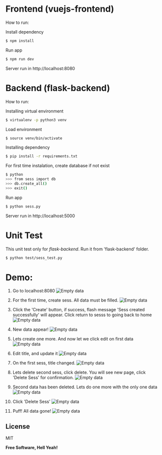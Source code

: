 # Frontend (vuejs-frontend)
How to run:

Install dependency
```sh
$ npm install
```
Run app
```sh
$ npm run dev
```
Server run in http://localhost:8080

# Backend (flask-backend)
How to run:

Installing virtual environment
```sh
$ virtualenv -p python3 venv
```
Load environment
```sh
$ source venv/bin/activate
```
Installing dependency
```sh
$ pip install -r requirements.txt
```
For first time instalation, create database if not exist
```sh
$ python
>>> from sess import db
>>> db.create_all()
>>> exit()
```

Run app
```sh
$ python sess.py
```
Server run in http://localhost:5000

# Unit Test
This unit test only for *flask-backend*. Run it from 'flask-backend' folder.
```sh
$ python test/sess_test.py
```

# Demo:
1. Go to localhost:8080
![Empty data](https://raw.githubusercontent.com/ardinusawan/Flask-VueJS-CRUD-Sample/master/screenshot/screenshot1.png)

2. For the first time, create sess. All data must be filled.
![Empty data](https://raw.githubusercontent.com/ardinusawan/Flask-VueJS-CRUD-Sample/master/screenshot/screenshot2.png)

3. Click the 'Create' button, if success, flash message 'Sess created successfully' will appear. Click return to sesss to going back to home
![Empty data](https://raw.githubusercontent.com/ardinusawan/Flask-VueJS-CRUD-Sample/master/screenshot/screenshot3.png)

4. New data appear!
![Empty data](https://raw.githubusercontent.com/ardinusawan/Flask-VueJS-CRUD-Sample/master/screenshot/screenshot4.png)

5. Lets create one more. And now let we click edit on first data
![Empty data](https://raw.githubusercontent.com/ardinusawan/Flask-VueJS-CRUD-Sample/master/screenshot/screenshot5.png)

6. Edit title, and update it
![Empty data](https://raw.githubusercontent.com/ardinusawan/Flask-VueJS-CRUD-Sample/master/screenshot/screenshot6.png)

7. On the first sess, title changed.
![Empty data](https://raw.githubusercontent.com/ardinusawan/Flask-VueJS-CRUD-Sample/master/screenshot/screenshot7.png)

8. Lets delete second sess, click delete. You will see new page, click 'Delete Sess' for confirmation. 
![Empty data](https://raw.githubusercontent.com/ardinusawan/Flask-VueJS-CRUD-Sample/master/screenshot/screenshot8.png)

9. Second data has been deleted. Lets do one more with the only one data 
![Empty data](https://raw.githubusercontent.com/ardinusawan/Flask-VueJS-CRUD-Sample/master/screenshot/screenshot9.png)

10. Click 'Delete Sess'
![Empty data](https://raw.githubusercontent.com/ardinusawan/Flask-VueJS-CRUD-Sample/master/screenshot/screenshot10.png)

11. Puff! All data gone!
![Empty data](https://raw.githubusercontent.com/ardinusawan/Flask-VueJS-CRUD-Sample/master/screenshot/screenshot11.png)

License
----

MIT

**Free Software, Hell Yeah!**

